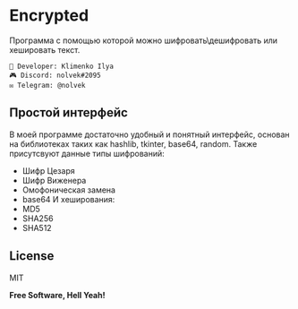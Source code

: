 # Encrypted
Программа с помощью которой можно шифровать\дешифровать или хешировать текст.

```
🔱 Developer: Klimenko Ilya
🎮 Discord: nolvek#2095
✉️ Telegram: @nolvek
```

## Простой интерфейс

В моей программе достаточно удобный и понятный интерфейс, основан на библиотеках таких как hashlib, tkinter, base64, random.
Также присутсвуют данные типы шифрований:
- Шифр Цезаря
- Шифр Виженера
- Омофоническая замена
- base64
И хеширования:
- MD5
- SHA256
- SHA512

## License

MIT

**Free Software, Hell Yeah!**

[//]: # (These are reference links used in the body of this note and get stripped out when the markdown processor does its job. There is no need to format nicely because it shouldn't be seen. Thanks SO - http://stackoverflow.com/questions/4823468/store-comments-in-markdown-syntax)

   [OnlineGDB Classroom]: <https://www.onlinegdb.com/classroom>
   [ACMP]: <https://acmp.ru/>
   [Codeforces]: <https://codeforces.com/>
   [BeautifulSoup4]: <https://github.com/wention/BeautifulSoup4>
   [Random User-Agent]: <https://github.com/tarampampam/random-user-agent>
   [aiogram]: <https://github.com/aiogram/aiogram>
   [gspread]: <https://github.com/burnash/gspread>
   [pdoc]: <https://github.com/mitmproxy/pdoc>
   [psycopg2]: <https://github.com/psycopg/psycopg2>
